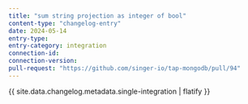 ```yaml
---
title: "sum string projection as integer of bool"
content-type: "changelog-entry"
date: 2024-05-14
entry-type: 
entry-category: integration
connection-id: 
connection-version: 
pull-request: "https://github.com/singer-io/tap-mongodb/pull/94"
---
```

{{ site.data.changelog.metadata.single-integration | flatify }}
